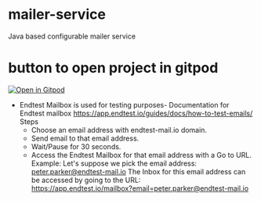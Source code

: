 # mailer-service
Java based configurable mailer service

# button to open project in gitpod
[![Open in Gitpod](https://gitpod.io/button/open-in-gitpod.svg)](https://gitpod.io/#https://github.com/ghosh-partha-sarathi/mailer-service)


* Endtest Mailbox is used for testing purposes-
  Documentation for Endtest mailbox https://app.endtest.io/guides/docs/how-to-test-emails/ 
  Steps
  - Choose an email address with endtest-mail.io domain.
  - Send email to that email address.
  - Wait/Pause for 30 seconds.
  - Access the Endtest Mailbox for that email address with a Go to URL.
    Example:
    Let's suppose we pick the email address: peter.parker@endtest-mail.io
    The Inbox for this email address can be accessed by going to the URL:   
    https://app.endtest.io/mailbox?email=peter.parker@endtest-mail.io